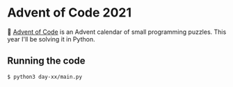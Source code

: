 # Advent of Code 2021

🎄 [Advent of Code](https://adventofcode.com) is an Advent calendar of small programming puzzles. This year I'll be solving it in Python.

## Running the code

```
$ python3 day-xx/main.py
```